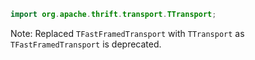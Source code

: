 ```java
import org.apache.thrift.transport.TTransport;
```
Note: Replaced `TFastFramedTransport` with `TTransport` as `TFastFramedTransport` is deprecated.